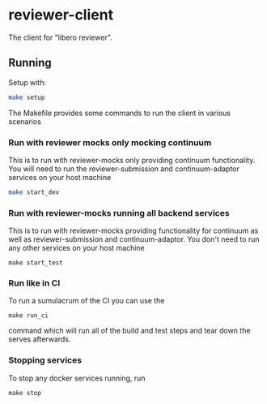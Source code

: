 # reviewer-client

The client for "libero reviewer".

## Running

Setup with:
```sh
make setup
```

The Makefile provides some commands to run the client in various scenarios

### Run with reviewer mocks only mocking continuum

This is to run with reviewer-mocks only providing continuum functionality. You will
need to run the reviewer-submission and continuum-adaptor services on your host machine

```sh
make start_dev
```

### Run with reviewer-mocks running all backend services

This is to run with reviewer-mocks providing functionality for continuum as well as reviewer-submission and
continuum-adaptor. You don't need to run any other services on your host machine

```
make start_test
```

### Run like in CI

To run a sumulacrum of the CI you can use the
```
make run_ci
```
command which will run all of the build and test steps and tear down the serves afterwards.


### Stopping services

To stop any docker services running, run
```
make stop
```